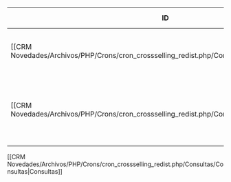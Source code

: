| ID<br>                                                                                        | Tipo   | Archivo Origen                                                                                                     | Modulo Funcional                  | Base de Datos    | Tablas Afectadas            | Joins | Objetivo                                                           | Impacto   | Observacion |
| --------------------------------------------------------------------------------------------- | ------ | ------------------------------------------------------------------------------------------------------------------ | --------------------------------- | ---------------- | --------------------------- | ----- | ------------------------------------------------------------------ | --------- | ----------- |
| [[CRM Novedades/Archivos/PHP/Crons/cron_crossselling_redist.php/Consultas/INSERT/Q001\|Q001]] | INSERT | [[CRM Novedades/Archivos/PHP/Crons/cron_crossselling_redist.php/Consultas/Consultas\|cron_crosselling_redist.php]] | Reasignación de operación         | gyssrl_novedades | sw_operaciones              | -     | Crea nueva operación asignada a vendedor activo                    | Escritura |             |
| [[CRM Novedades/Archivos/PHP/Crons/cron_crossselling_redist.php/Consultas/INSERT/Q002\|Q002]] | INSERT | [[CRM Novedades/Archivos/PHP/Crons/cron_crossselling_redist.php/Consultas/Consultas\|cron_crosselling_redist.php]] | Observación sobre operación nueva | gyssrl_novedades | sw_operacionesObservaciones | -     | Agrega comentario de trazabilidad con nombre del vendedor anterior | Escritura |             |

[[CRM Novedades/Archivos/PHP/Crons/cron_crossselling_redist.php/Consultas/Consultas|Consultas]]